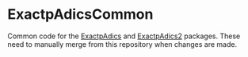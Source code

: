 # ExactpAdicsCommon

Common code for the [ExactpAdics](https://github.com/cjdoris/ExactpAdics) and [ExactpAdics2](https://github.com/cjdoris/ExactpAdics2) packages. These need to manually merge from this repository when changes are made.